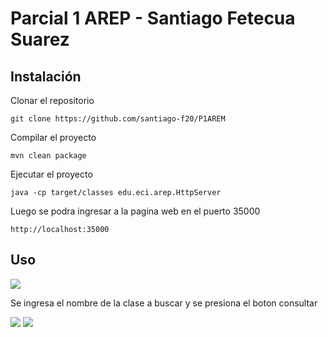 # Parcial 1 AREP - Santiago Fetecua Suarez

## Instalación

Clonar el repositorio 

```
git clone https://github.com/santiago-f20/P1AREM
```

Compilar el proyecto

```
mvn clean package
```

Ejecutar el proyecto

```
java -cp target/classes edu.eci.arep.HttpServer
```

Luego se podra ingresar a la pagina web en el puerto 35000

```http://localhost:35000```

## Uso
![](img/1.png)

Se ingresa el nombre de la clase a buscar y se presiona el boton consultar

![](img/2.png)
![](img/3.png)
